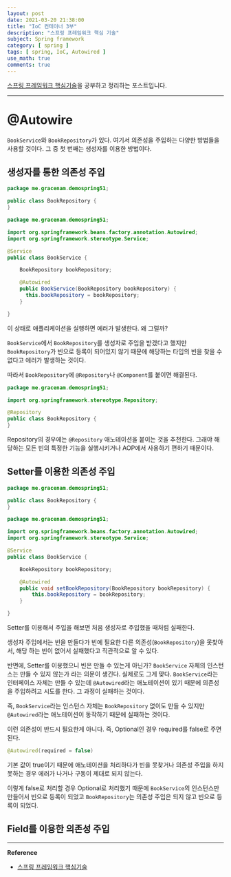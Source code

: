 ```yaml
---
layout: post
date: 2021-03-20 21:38:00
title: "IoC 컨테이너 3부"
description: "스프링 프레임워크 핵심 기술"
subject: Spring framework
category: [ spring ]
tags: [ spring, IoC, Autowired ]
use_math: true
comments: true
---
```


[스프링 프레임워크 핵심기술](https://www.inflearn.com/course/spring-framework_core/dashboard)을 공부하고 정리하는 포스트입니다.

---

# @Autowire

`BookService`와 `BookRepository`가 있다. 여기서 의존성을 주입하는 다양한 방법들을 사용할 것이다. 그 중 첫 번째는 생성자를 이용한 방법이다.

## 생성자를 통한 의존성 주입

```java
package me.gracenam.demospring51;

public class BookRepository {
}
```

```java
package me.gracenam.demospring51;

import org.springframework.beans.factory.annotation.Autowired;
import org.springframework.stereotype.Service;

@Service
public class BookService {

    BookRepository bookRepository;

    @Autowired
    public BookService(BookRepository bookRepository) {
      this.bookRepository = bookRepository;
    }

}
```

이 상태로 애플리케이션을 실행하면 에러가 발생한다. 왜 그럴까?

`BookService`에서 `BookRepository`를 생성자로 주입을 받겠다고 했지만 `BookRepository`가 빈으로 등록이 되어있지 않기 때문에 해당하는 타입의 빈을 찾을 수 없다고 에러가 발생하는 것이다.

따라서 `BookRepository`에 `@Repository`나 `@Component`를 붙이면 해결된다.

```java
package me.gracenam.demospring51;

import org.springframework.stereotype.Repository;

@Repository
public class BookRepository {
}
```

Repository의 경우에는 `@Repository` 애노테이션을 붙이는 것을 추천한다. 그래야 해당하는 모든 빈의 특정한 기능을 실행시키거나 AOP에서 사용하기 편하기 때문이다.

## Setter를 이용한 의존성 주입

```java
package me.gracenam.demospring51;

public class BookRepository {
}
```

```java
package me.gracenam.demospring51;

import org.springframework.beans.factory.annotation.Autowired;
import org.springframework.stereotype.Service;

@Service
public class BookService {

    BookRepository bookRepository;

    @Autowired
    public void setBookRepository(BookRepository bookRepository) {
        this.bookRepository = bookRepository;
    }

}
```

Setter를 이용해서 주입을 해보면 처음 생성자로 주입했을 때처럼 실패한다.

생성자 주입에서는 빈을 만들다가 빈에 필요한 다른 의존성(`BookRepository`)을 못찾아서, 해당 하는 빈이 없어서 실패했다고 직관적으로 알 수 있다.

반면에, Setter를 이용했으니 빈은 만들 수 있는게 아닌가? `BookService` 자체의 인스턴스는 만들 수 있지 않는가 라는 의문이 생긴다. 실제로도 그게 맞다. `BookService`라는 인터페이스 자체는 만들 수 있는데 `@Autowired`라는 애노테이션이 있기 때문에 의존성을 주입하려고 시도를 한다. 그 과정이 실패하는 것이다.

즉, `BookService`라는 인스턴스 자체는 `BookRepository` 없이도 만들 수 있지만 `@Autowired`라는 애노테이션이 동작하기 때문에 실패하는 것이다.

이런 의존성이 반드시 필요한게 아니다. 즉, Optional인 경우 required를 false로 주면 된다.

```java
@Autowired(required = false)
```

기본 값이 true이기 때문에 애노테이션을 처리하다가 빈을 못찾거나 의존성 주입을 하지 못하는 경우 에러가 나거나 구동이 제대로 되지 않는다.

이렇게 false로 처리할 경우 Optional로 처리했기 때문에 `BookService`의 인스턴스만 만들어서 빈으로 등록이 되었고 `BookRepository`는 의존성 주입은 되지 않고 빈으로 등록이 되었다.

## Field를 이용한 의존성 주입



---
**Reference**
+ [스프링 프레임워크 핵심기술](https://www.inflearn.com/course/spring-framework_core/dashboard)
